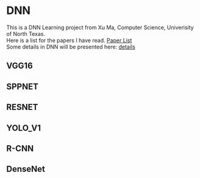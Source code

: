 # DNN
This is a DNN Learning project from Xu Ma, Computer Science, Univerisity of North Texas.
<br>
Here is a list for the papers I have read. [Paper List](https://github.com/13952522076/DNN/blob/master/PaperList.md)
<br>
Some details in DNN will be presented here: [details](https://github.com/13952522076/DNN/blob/master/details.md)

## VGG16
## SPPNET
## RESNET
## YOLO_V1
## R-CNN
## DenseNet

